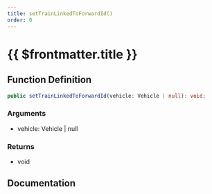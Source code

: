 ```yaml
---
title: setTrainLinkedToForwardId()
order: 0
---
```


# {{ $frontmatter.title }}

<!--@include: ./setTrainLinkedToForwardId_partial_header.md-->

## Function Definition

```ts
public setTrainLinkedToForwardId(vehicle: Vehicle | null): void;
```

### Arguments

* vehicle: Vehicle | null

### Returns

* void

## Documentation

<!--@include: ./setTrainLinkedToForwardId_partial_footer.md-->
